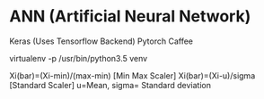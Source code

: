 # ANN (Artificial Neural Network)
Keras (Uses Tensorflow Backend)
Pytorch
Caffee

virtualenv -p /usr/bin/python3.5 venv

Xi(bar)=(Xi-min)/(max-min)  [Min Max Scaler]
Xi(bar)=(Xi-u)/sigma        [Standard Scaler] u=Mean, sigma= Standard deviation

